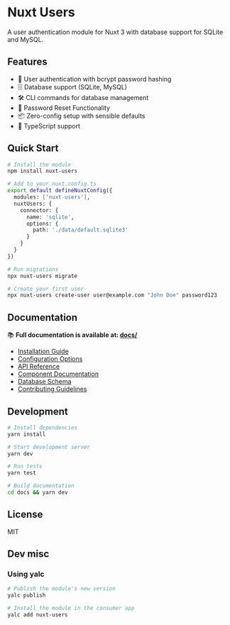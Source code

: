 # Nuxt Users

A user authentication module for Nuxt 3 with database support for SQLite and MySQL.

## Features

- 🔐 User authentication with bcrypt password hashing
- 🗄️ Database support (SQLite, MySQL)
- 🛠️ CLI commands for database management
- 🔑 Password Reset Functionality
- 📦 Zero-config setup with sensible defaults
- 🔧 TypeScript support

## Quick Start

```bash
# Install the module
npm install nuxt-users

# Add to your nuxt.config.ts
export default defineNuxtConfig({
  modules: ['nuxt-users'],
  nuxtUsers: {
    connector: {
      name: 'sqlite',
      options: {
        path: './data/default.sqlite3'
      }
    }
  }
})

# Run migrations
npx nuxt-users migrate

# Create your first user
npx nuxt-users create-user user@example.com "John Doe" password123
```

## Documentation

📚 **Full documentation is available at: [docs/](/docs/)**

- [Installation Guide](/docs/guide/installation)
- [Configuration Options](/docs/guide/configuration)
- [API Reference](/docs/api/)
- [Component Documentation](/docs/components/)
- [Database Schema](/docs/database/schema)
- [Contributing Guidelines](/docs/contributing/)

## Development

```bash
# Install dependencies
yarn install

# Start development server
yarn dev

# Run tests
yarn test

# Build documentation
cd docs && yarn dev
```

## License

MIT

## Dev misc

### Using yalc

```bash
# Publish the module's new version
yalc publish

# Install the module in the consumer app
yalc add nuxt-users
```
